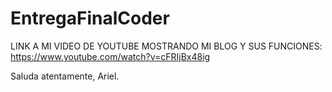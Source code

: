 # EntregaFinalCoder

LINK A MI VIDEO DE YOUTUBE MOSTRANDO MI BLOG Y SUS FUNCIONES: https://www.youtube.com/watch?v=cFRIjBx48ig

Saluda atentamente,
Ariel.
